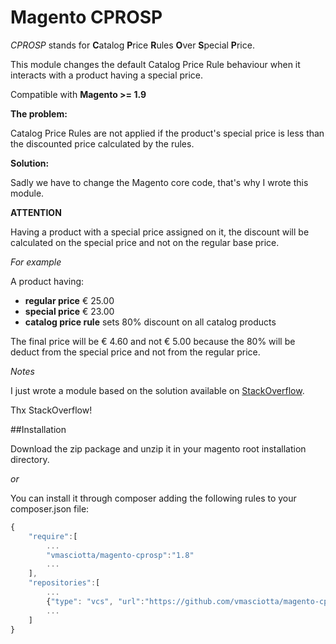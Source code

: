 # Magento CPROSP

*CPROSP* stands for **C**atalog **P**rice **R**ules **O**ver **S**pecial **P**rice.

This module changes the default Catalog Price Rule behaviour when it interacts with a product having a special price.

Compatible with **Magento >= 1.9**

**The problem:**

Catalog Price Rules are not applied if the product's special price is less than the  discounted price calculated by the rules.

**Solution:**

Sadly we have to change the Magento core code, that's why I wrote this module.

**ATTENTION**

Having a product with a special price assigned on it, the discount will be calculated on the special price and not on the regular base price.

*For example*

A product having:

* **regular price** € 25.00
* **special price** € 23.00
* **catalog price rule** sets 80% discount on all catalog products

The final price will be € 4.60 and not € 5.00 because the 80% will be deduct from the special price and not from the regular price.

*Notes*

I just wrote a module based on the solution available on [StackOverflow](http://stackoverflow.com/questions/18120342/catalog-price-rules-applied-to-special-price).

Thx StackOverflow!

##Installation

Download the zip package and unzip it in your magento root installation directory.

*or*

You can install it through composer adding the following rules to your composer.json file:

```js
{
    "require":[
        ...
        "vmasciotta/magento-cprosp":"1.8"
        ...
    ],
    "repositories":[
        ...
        {"type": "vcs", "url":"https://github.com/vmasciotta/magento-cprosp.git"}
        ...
    ]
}
```
